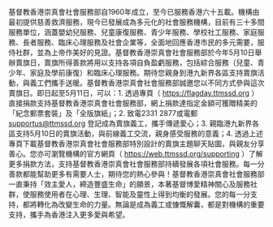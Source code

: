 基督教香港崇真會社會服務部自1960年成立，至今已服務香港六十五載。機構由最初提供慈善救濟服務，現今已發展成為多元化的社會服務機構，目前有三十多間服務單位，涵蓋嬰幼兒服務、兒童康復服務、青少年服務、學校社工服務、家庭服務、長者服務、臨床心理服務及社會企業等，全面地回應香港市民的多元需要，服侍社群，並為上帝作美好的見證。基督教香港崇真會社會服務部於今年5月10日舉辦賣旗日，賣旗所得善款將用以支持各項自負盈虧服務，包括綜合服務（兒童、青少年、家庭及學前康復）和臨床心理服務。期待您親身到港九新界各區支持賣旗活動，與義工們攜手送暖。基督教香港崇真會社會服務部誠邀您以不同方式參與這次賣旗日。即日起至5月11日，可以：1. 透過專頁（ https://flagday.ttmssd.org ）直接捐款支持基督教香港崇真會社會服務部，網上捐款達指定金額可獲贈精美的「紀念郵票套裝」及「全版旗紙」；2. 致電2331 2877或電郵 supportus@ttmssd.org 登記成為賣旗義工，攜手傳遞愛心；3. 親臨港九新界各區支持5月10日的賣旗活動，與前線義工交流，親身感受服務的意義；4. 透過上述專頁下載基督教香港崇真會社會服務部特別設計的賣旗主題聊天貼圖，與親友分享善心。您亦可瀏覽機構的官方網頁（ https://web.ttmssd.org/supporting ）了解更多捐款方法，支持基督教香港崇真會社會服務部持續發展各項社會服務。每一分善款都能幫助更多有需要人士，期待您的熱心參與！基督教香港崇真會社會服務部一直秉持「效主愛人，締造豐盛生命」的願景，本著基督博愛精神關心及服務社群，使服務使用者在心理、生理、智能及靈性上得到均衡的發展。您的每一分支持，都將轉化為改變生命的力量。無論是成為義工或慷慨解囊，都是對機構的重要支持，攜手為香港注入更多愛與希望。